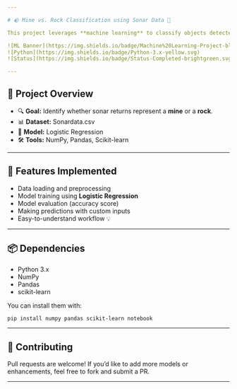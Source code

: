```yaml
---

# 🪨 Mine vs. Rock Classification using Sonar Data 🎯

This project leverages **machine learning** to classify objects detected by sonar as either **mines** or **rocks**. It is built on a clean and simple **Jupyter Notebook**, making it beginner-friendly yet powerful for educational and practical insights.

![ML Banner](https://img.shields.io/badge/Machine%20Learning-Project-blue.svg)
![Python](https://img.shields.io/badge/Python-3.x-yellow.svg)
![Status](https://img.shields.io/badge/Status-Completed-brightgreen.svg)

---
```


## 📘 Project Overview

* 🔍 **Goal:** Identify whether sonar returns represent a **mine** or a **rock**.
* 📊 **Dataset:** Sonardata.csv
* 🧠 **Model:** Logistic Regression
* 🛠️ **Tools:** NumPy, Pandas, Scikit-learn

---


## 🧪 Features Implemented

* Data loading and preprocessing
* Model training using **Logistic Regression**
* Model evaluation (accuracy score)
* Making predictions with custom inputs
* Easy-to-understand workflow 💡

---

## 📦 Dependencies

* Python 3.x
* NumPy
* Pandas
* scikit-learn

You can install them with:

```bash
pip install numpy pandas scikit-learn notebook
```

---

## 🤝 Contributing

Pull requests are welcome! If you’d like to add more models or enhancements, feel free to fork and submit a PR.

---


